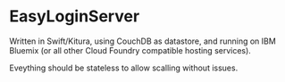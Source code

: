 # EasyLoginServer

Written in Swift/Kitura, using CouchDB as datastore, and running on IBM Bluemix (or all other Cloud Foundry compatible hosting services).

Eveything should be stateless to allow scalling without issues.
